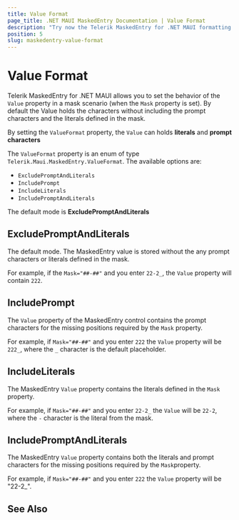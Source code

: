 ```yaml
---
title: Value Format
page_title: .NET MAUI MaskedEntry Documentation | Value Format
description: "Try now the Telerik MaskedEntry for .NET MAUI formatting and restricting text to predefined patterns, and providing input validation and masks."
position: 5
slug: maskedentry-value-format
---
```


# Value Format

Telerik MaskedEntry for .NET MAUI allows you to set the behavior of the `Value` property in a mask scenario (when the `Mask` property is set). By default the Value holds the characters without including the prompt characters and the literals defined in the mask.

By setting the `ValueFormat` property, the `Value` can holds **literals** and **prompt characters**

The `ValueFormat` property is an enum of type `Telerik.Maui.MaskedEntry.ValueFormat`. The available options are:

* `ExcludePromptAndLiterals`
* `IncludePrompt`
* `IncludeLiterals`
* `IncludePromptAndLiterals`

The default mode is **ExcludePromptAndLiterals**


## ExcludePromptAndLiterals

The default mode. The MaskedEntry value is stored without the any prompt characters or literals defined in the mask.

For example, if the `Mask="##-##"` and you enter `22-2_`, the `Value` property will contain `222`. 

<snippet id='textmaskedentry-excludepromptandliterals-xaml' />

## IncludePrompt

The `Value` property of the MaskedEntry control contains the prompt characters for the missing positions required by the `Mask` property. 

For example, if `Mask="##-##"` and you enter `222` the `Value` property will be `222_`, where the `_` character is the default placeholder.

<snippet id='textmaskedentry-includelprompt-xaml' />

## IncludeLiterals

The MaskedEntry `Value` property contains the literals defined in the `Mask` property. 

For example, if `Mask="##-##"` and you enter `22-2_` the `Value` will be `22-2`, where the `-` character is the literal from the mask.

<snippet id='textmaskedentry-includeliterals-xaml' />

## IncludePromptAndLiterals

The MaskedEntry `Value` property contains both the literals and prompt characters for the missing positions required by the `Mask`property. 

For example, if `Mask="##-##"` and you enter `222` the `Value` property will be "22-2_". 

<snippet id='textmaskedentry-includelpromptandliterals-xaml' />

## See Also
